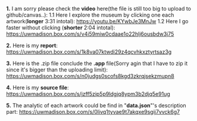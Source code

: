 **1.** I am sorry please check the **video** here(the file is still too big to upload to github/canvas..):
   1.1 Here I explore the museum by clicking one each artwork(**longer** 3:31 intotal):
   https://youtu.be/KYwbJe3MnJw
   1.2 Here I go faster without clicking (**shorter** 2:04 intotal):
   https://uwmadison.box.com/s/v4i59miw0cdaae1o22hlj6ousbdw3j75

**2.** Here is my **report**:
https://uwmadison.box.com/s/1k8va07ktwdi29z4qcvhkxztyrtsaz3g

**3.** Here is the .zip file conclude the **.app** file(Sorry agin that I have to zip it since it's bigger than the uploading limit):
https://uwmadison.box.com/s/n0judgs0scofs8kgd3zkrqjsekzmupn8

**4.** Here is my **source file**:
https://uwmadison.box.com/s/jzff5zip5p9ldgjq8ypm3b2djq5e91ug

**5.** The analytic of each artwork could be find in "**data.json**"'s description part:
https://uwmadison.box.com/s/0livq1tyvae9t7akqxe9sgij7vvck6g7
